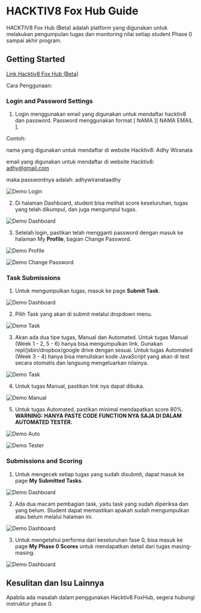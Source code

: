 # HACKTIV8 Fox Hub Guide

HACKTIV8 Fox Hub (Beta) adalah platform yang digunakan untuk melakukan pengumpulan tugas dan monitoring nilai setiap student Phase 0 sampai akhir program.

## Getting Started

[Link Hacktiv8 Fox Hub (Beta)](http://foxhub.hacktiv8.co.s3-website-ap-southeast-1.amazonaws.com/)

Cara Penggunaan:

### Login and Password Settings

1. Login menggunakan email yang digunakan untuk mendaftar hacktiv8 dan password. Password menggunakan format [ NAMA ][ NAMA EMAIL ].

Contoh:

nama yang digunakan untuk mendaftar di website Hacktiv8: Adhy Wiranata

email yang digunakan untuk mendaftar di website Hacktiv8: adhy@gmail.com

maka passwordnya adalah: adhywiranataadhy

![Demo Login](/assets/demo-foxhub-login.png)

2. Di halaman Dashboard, student bisa melihat score keseluruhan, tugas yang telah dikumpul, dan juga mengumpul tugas.

![Demo Dashboard](/assets/demo-foxhub-dashboard.png)

3. Setelah login, pastikan telah mengganti password dengan masuk ke halaman My **Profile**, bagian Change Password.

![Demo Profile](/assets/demo-foxhub-profile.png)

![Demo Change Password](/assets/demo-foxhub-change-password.png)

### Task Submissions

1. Untuk mengumpulkan tugas, masuk ke page **Submit Task**.

![Demo Dashboard](/assets/demo-foxhub-dashboard.png)

2. Pilih Task yang akan di submit melalui dropdown menu.

![Demo Task](/assets/demo-foxhub-task-page.png)

3. Akan ada dua tipe tugas, Manual dan Automated. Untuk tugas Manual (Week 1 - 2, 5 - 6) hanya bisa mengumpulkan link. Gunakan repl/jsbin/dropbox/google drive dengan sesuai. Untuk tugas Automated (Week 3 - 4) hanya bisa menuliskan kode JavaScript yang akan di test secara otomatis dan langsung mengeluarkan nilainya.

![Demo Task](/assets/demo-foxhub-submit-task.png)

4. Untuk tugas Manual, pastikan link nya dapat dibuka.

![Demo Manual](/assets/demo-foxhub-manual.png)


5. Untuk tugas Automated, pastikan minimal mendapatkan score 80%. **WARNING: HANYA PASTE CODE FUNCTION NYA SAJA DI DALAM AUTOMATED TESTER.**

![Demo Auto](/assets/demo-foxhub-auto.png)

![Demo Tester](/assets/demo-foxhub-test-cases.png)

### Submissions and Scoring

1. Untuk mengecek setiap tugas yang sudah disubmit, dapat masuk ke page **My Submitted Tasks**.

![Demo Dashboard](/assets/demo-foxhub-dashboard.png)

2. Ada dua macam pembagian task, yaitu task yang sudah diperiksa dan yang belum. Student dapat memastikan apakah sudah mengumpulkan atau belum melalui halaman ini.

![Demo Dashboard](/assets/demo-foxhub-my-submissions.png)

3. Untuk mengetahui performa dari keseluruhan fase 0, bisa masuk ke page **My Phase 0 Scores** untuk mendapatkan detail dari tugas masing-masing.

![Demo Dashboard](/assets/demo-foxhub-my-scores.png)


## Kesulitan dan Isu Lainnya

Apabila ada masalah dalam penggunakan Hacktiv8 FoxHub, segera hubungi instruktur phase 0.
